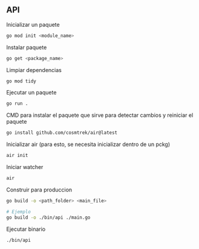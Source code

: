 ## API

Inicializar un paquete
```bash
go mod init <module_name>
```

Instalar paquete
```bash
go get <package_name>
```

Limpiar dependencias
```bash
go mod tidy
```

Ejecutar un paquete
```bash
go run .
```

CMD para instalar el paquete que sirve para detectar cambios y reiniciar
el paquete
```bash
go install github.com/cosmtrek/air@latest
```

Inicializar air (para esto, se necesita inicializar dentro de un pckg)
```bash
air init
```

Iniciar watcher
```bash
air
```

Construir para produccion
```bash
go build -o <path_folder> <main_file>

# Ejemplo
go build -o ./bin/api ./main.go
```

Ejecutar binario
```bash
./bin/api
```